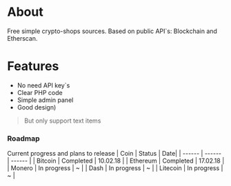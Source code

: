 # About
Free simple crypto-shops sources. Based on public API`s: Blockchain and Etherscan.

# Features

  - No need API key`s
  - Clear PHP code
  - Simple admin panel
  - Good design)
> But only support text items

 
### Roadmap
Current progress and plans to release
| Coin | Status | Date|
| ------ | ------ | ------ |
| Bitcoin | Completed | 10.02.18 |
| Ethereum | Completed | 17.02.18 |
| Monero | In progress |    ~ |
| Dash | In progress | ~ |
| Litecoin | In progress | ~ |
